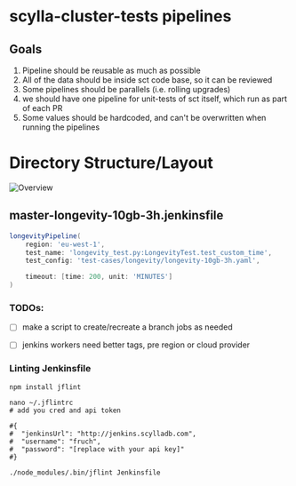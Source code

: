 # scylla-cluster-tests pipelines

## Goals
1. Pipeline should be reusable as much as possible
2. All of the data should be inside sct code base, so it can be reviewed
3. Some pipelines should be parallels (i.e. rolling upgrades)
4. we should have one pipeline for unit-tests of sct itself, which run as part of each PR
5. Some values should be hardcoded, and can't be overwritten when running the pipelines

# Directory Structure/Layout

![Overview](./sct_pipelines.png?raw=true "Directory")

## master-longevity-10gb-3h.jenkinsfile

```groovy
longevityPipeline(
    region: 'eu-west-1',
    test_name: 'longevity_test.py:LongevityTest.test_custom_time',
    test_config: 'test-cases/longevity/longevity-10gb-3h.yaml',

    timeout: [time: 200, unit: 'MINUTES']
)
```

### TODOs:
- [ ] make a script to create/recreate a branch jobs as needed
- [ ] jenkins workers need better tags, pre region or cloud provider


### Linting Jenkinsfile
```
npm install jflint

nano ~/.jflintrc
# add you cred and api token

#{
#  "jenkinsUrl": "http://jenkins.scylladb.com",
#  "username": "fruch",
#  "password": "[replace with your api key]"
#}

./node_modules/.bin/jflint Jenkinsfile
```
